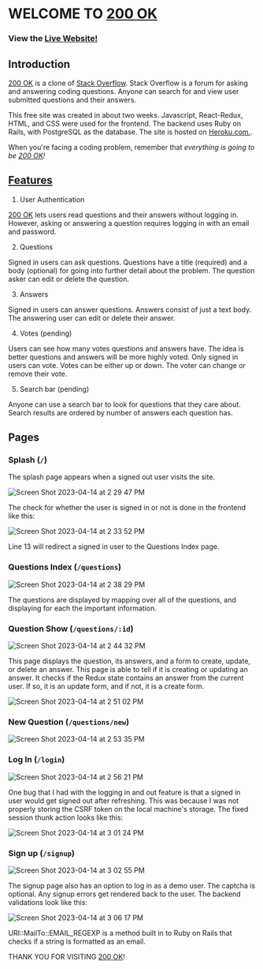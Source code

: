 # WELCOME TO [200 OK](https://two00-ok.onrender.com)

### View the [Live Website!](https://two00-ok.onrender.com)

## Introduction

[200 OK](https://twohundredokay-bc58196d0f18.herokuapp.com/) is a clone of [Stack Overflow]([url](https://stackoverflow.com/)). Stack Overflow is a forum for asking and answering coding questions. Anyone can search for and view user submitted questions and their answers. 

This free site was created in about two weeks. Javascript, React-Redux, HTML, and CSS were used for the frontend. The backend uses Ruby on Rails, with PostgreSQL as the database. The site is hosted on [Heroku.com.](https://heroku.com).

When you're facing a coding problem, remember that *everything is going to be [200 OK](https://twohundredokay-bc58196d0f18.herokuapp.com/)!*

## [Features](https://github.com/zeisen33/200-OK/wiki/Feature-List)

1. User Authentication
  
  [200 OK](https://twohundredokay-bc58196d0f18.herokuapp.com/) lets users read questions and their answers without logging in. However, asking or answering a question requires logging in with an email and password. 

2. Questions

  Signed in users can ask questions. Questions have a title (required) and a body (optional) for going into further detail about the problem. The question asker can edit or delete the question.
  
3. Answers

  Signed in users can answer questions. Answers consist of just a text body. The answering user can edit or delete their answer.
  
4. Votes (pending)

  Users can see how many votes questions and answers have. The idea is better questions and answers will be more highly voted. Only signed in users can vote. Votes can be either up or down. The voter can change or remove their vote.
  
5. Search bar (pending)

  Anyone can use a search bar to look for questions that they care about. Search results are ordered by number of answers each question has.
    
## Pages   
  
### Splash (`/`)

The splash page appears when a signed out user visits the site.

![Screen Shot 2023-04-14 at 2 29 47 PM](https://user-images.githubusercontent.com/110428373/232127778-e512bb31-005c-4ec5-b747-66e7ec7e7586.png)

The check for whether the user is signed in or not is done in the frontend like this:

![Screen Shot 2023-04-14 at 2 33 52 PM](https://user-images.githubusercontent.com/110428373/232128461-323abae7-2162-4bad-921f-5bf66f088b66.png)

Line 13 will redirect a signed in user to the Questions Index page.

### Questions Index (`/questions`)

![Screen Shot 2023-04-14 at 2 38 29 PM](https://user-images.githubusercontent.com/110428373/232129410-f718765f-f667-4527-8fba-b3af53ff981b.png)

The questions are displayed by mapping over all of the questions, and displaying for each the important information.

### Question Show (`/questions/:id`)

![Screen Shot 2023-04-14 at 2 44 32 PM](https://user-images.githubusercontent.com/110428373/232131032-b44bc398-d090-462f-a748-6fc7140bd3df.png)

This page displays the question, its answers, and a form to create, update, or delete an answer. This page is able to tell if it is creating or updating an answer. It checks if the Redux state contains an answer from the current user. If so, it is an update form, and if not, it is a create form.

![Screen Shot 2023-04-14 at 2 51 02 PM](https://user-images.githubusercontent.com/110428373/232131678-72408d68-20ff-43fd-81be-9744125e4e04.png)

### New Question (`/questions/new`)

![Screen Shot 2023-04-14 at 2 53 35 PM](https://user-images.githubusercontent.com/110428373/232132141-a0074d39-6182-4281-bda6-6a5e80028502.png)

### Log In (`/login`)

![Screen Shot 2023-04-14 at 2 56 21 PM](https://user-images.githubusercontent.com/110428373/232132563-20f409e6-e07c-4d3e-b622-e481bf86fd1e.png)

One bug that I had with the logging in and out feature is that a signed in user would get signed out after refreshing. This was because I was not properly storing the CSRF token on the local machine's storage. The fixed session thunk action looks like this: 

![Screen Shot 2023-04-14 at 3 01 24 PM](https://user-images.githubusercontent.com/110428373/232133497-e93ba62c-af08-4849-bacb-98133db05f15.png)

### Sign up (`/signup`)

![Screen Shot 2023-04-14 at 3 02 55 PM](https://user-images.githubusercontent.com/110428373/232133884-fe87bc75-14f3-4478-8d32-9957ba5bee95.png)

The signup page also has an option to log in as a demo user. The captcha is optional. Any signup errors get rendered back to the user. The backend validations look like this:

![Screen Shot 2023-04-14 at 3 06 17 PM](https://user-images.githubusercontent.com/110428373/232134434-3aacd074-d3b4-415e-9b18-904bbc4ae4cb.png)

URI::MailTo::EMAIL_REGEXP is a method built in to Ruby on Rails that checks if a string is formatted as an email.

THANK YOU FOR VISITING [200 OK](https://twohundredokay-bc58196d0f18.herokuapp.com/)!
